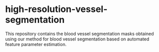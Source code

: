 # high-resolution-vessel-segmentation
This repository contains the blood vessel segmentation masks obtained using our method for blood vessel segmentation based on automated feature parameter estimation.
